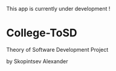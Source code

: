 This app is currently under development !

# College-ToSD
Theory of Software Development Project

by Skopintsev Alexander
